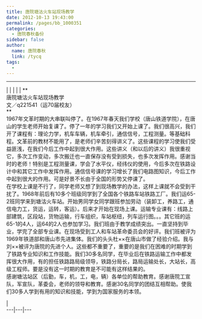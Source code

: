 ```yaml
---
title: 唐院塘沽火车站现场教学
date: 2012-10-13 19:43:00
permalink: /pages/bb_1000351
categories: 
  - 唐院春秋备份
sidebar: false
author: 
  name: 唐院春秋
  link: /tycq
tags: 
  - 
---
```


* * *

  
|  |  |  |  |  **  
唐院塘沽火车站现场教学  
文／q221541（运70届校友）  
**  
1967年文革时期的大串联叫停了。在1967年春天我们学校（唐山铁道学院），在唐山的学生老师开始复课了。停了一年的学习我们又开始上课了。我们很高兴，我们开了课程有：理论力学，机车车辆，机车牵引，通信信号，工程测量。等基础科程。文革前的教材不能用了，是老师们辛苦刻得讲义了。这些课程的学习使我们受益匪浅，在我们今后工作中起到很大作用。这些讲义（和以后的讲义）我很重视它，多次工作变动，多次搬迁也一直保存没有受到损失，也多次发挥作用。感谢当时的老师！特别是工程测量课，学会了水平仪，经纬仪的使用，今后多次在铁路设计中和其它工作中发挥作用。通信信号课的学习增长了我们电路图知识，今后工作中起到很大的作用。可是好景不长由于全国的形势又停课了。  
在学校上课是不行了，同学老师又想了到现场教学的办法，这样上课就不会受到干扰了。1968年前后有10多个班级同学到了全国各个铁路车站铁路工厂。我们运65-2班同学来到塘沽火车站。开始男同学女同学跟班参加劳动（装卸工，养路工，通信电力工，货运，运转，客运）。后来才开始在现场上课。运输专业课有：线路上部建筑，区段站，货物运输，行车组织，车站枢纽，列车运行图。。。其它班的运65-1的4人，运64的2人也参加学习。我们班由于教学成绩突出。一直坚持到毕业，学完了全部专业课。在现场受到工人和车站革命委员会的好评。我们班被评为1969年铁道部和唐山市先进集体。我们的头头杜××在唐山市做了经验介绍。我与刘××被评为唐院的先进个人。这些都不重要了，重要的是我们在困难的时期学到了铁路专业知识和工作技能。我们30多名同学，在毕业后在铁路运输工作中都发挥很大作用，有的担任铁路路局级领导，铁路分局长，路局运输处长，大站长，高级工程师。要是没有这一时期的教育是不可能有这样结果的。  
感谢塘沽站区（后勤，车，机，工，电，辆）各单位的帮助教育。感谢唐院工宣队，军宣队，革委会，老师的领导和教育。感谢30名同学的团结互相帮助。使我们30多人学到有用的知识和技能，学到为国家服务的本领。  
  
|  
---|---|---